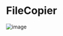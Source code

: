 # FileCopier

![image](https://github.com/Sashok9203/FileCopier/assets/56803757/354b562f-f478-47a3-856c-caa8a2feb1ad)

